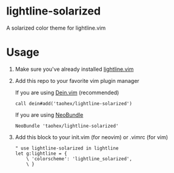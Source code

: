 # lightline-solarized

A solarized color theme for lightline.vim

# Usage

1.	Make sure you've already installed [lightline.vim](https://github.com/itchyny/lightline.vim)

2.	Add this repo to your favorite vim plugin manager

	If you are using [Dein.vim](https://github.com/Shougo/dein.vim) (recommended)

	```
	call dein#add('taohex/lightline-solarized')
	```

	If you are using [NeoBundle](https://github.com/Shougo/neobundle.vim)

	```
	NeoBundle 'taohex/lightline-solarized'
	```

3.	Add this block to your init.vim (for neovim) or .vimrc (for vim)

	```
	" use lightline-solarized in lightline
	let g:lightline = {
		\ 'colorscheme': 'lightline_solarized',
		\ }
	```

